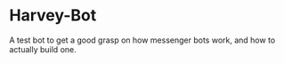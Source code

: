 # Harvey-Bot
A test bot to get a good grasp on how messenger bots work, and how to actually build one. 
